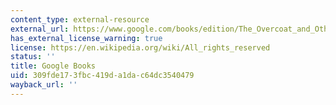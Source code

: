 ```yaml
---
content_type: external-resource
external_url: https://www.google.com/books/edition/The_Overcoat_and_Other_Short_Stories/-bLCAgAAQBAJ?hl=en&gbpv=1
has_external_license_warning: true
license: https://en.wikipedia.org/wiki/All_rights_reserved
status: ''
title: Google Books
uid: 309fde17-3fbc-419d-a1da-c64dc3540479
wayback_url: ''
---
```

